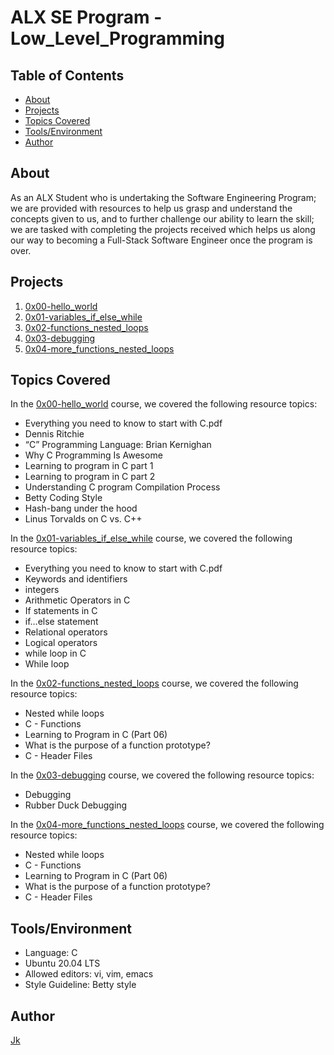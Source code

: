# ALX SE Program - Low_Level_Programming

## Table of Contents

* [About](about)
* [Projects](projects)
* [Topics Covered](topicscovered)
* [Tools/Environment](tools/environment)
* [Author](author)

## About

As an ALX Student who is undertaking the Software Engineering Program; we are provided with resources to help us grasp and understand the concepts given to us, and to further challenge our ability to learn the skill; we are tasked with completing the projects received which helps us along our way to becoming a Full-Stack Software Engineer once the program is over.

## Projects

1. [0x00-hello_world](./0x00-hello_world)
2. [0x01-variables_if_else_while](./0x01-variables_if_else_while)
3. [0x02-functions_nested_loops](./0x02-functions_nested_loops)
4. [0x03-debugging](./0x03-debugging)
5. [0x04-more_functions_nested_loops](./0x04-more_functions_nested_loops)

## Topics Covered

In the [0x00-hello_world](./0x00-hello_world) course, we covered the following resource topics:

* Everything you need to know to start with C.pdf
* Dennis Ritchie
* “C” Programming Language: Brian Kernighan
* Why C Programming Is Awesome
* Learning to program in C part 1
* Learning to program in C part 2
* Understanding C program Compilation Process
* Betty Coding Style
* Hash-bang under the hood
* Linus Torvalds on C vs. C++


In the [0x01-variables_if_else_while](./0x01-variables_if_else_while) course, we covered the following resource topics:

* Everything you need to know to start with C.pdf
* Keywords and identifiers
* integers
* Arithmetic Operators in C
* If statements in C
* if…else statement
* Relational operators
* Logical operators
* while loop in C
* While loop

In the [0x02-functions_nested_loops](./0x02-functions_nested_loops) course, we covered the following resource topics:

- Nested while loops
- C - Functions
- Learning to Program in C (Part 06)
- What is the purpose of a function prototype?
- C - Header Files

In the [0x03-debugging](./0x03-debugging) course, we covered the following resource topics:

- Debugging
- Rubber Duck Debugging

In the [0x04-more_functions_nested_loops](./0x04-more_functions_nested_loops) course, we covered the following resource topics:

- Nested while loops
- C - Functions
- Learning to Program in C (Part 06)
- What is the purpose of a function prototype?
- C - Header Files

## Tools/Environment

* Language: C
* Ubuntu 20.04 LTS
* Allowed editors: vi, vim, emacs
* Style Guideline: Betty style

## Author

[Jk](https://github.com/thecoderace)
